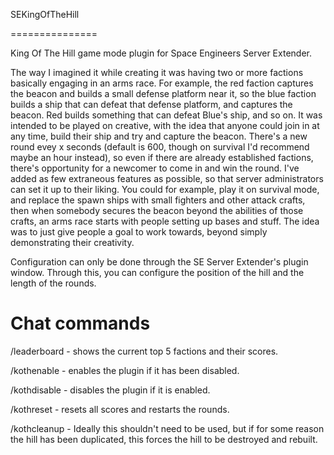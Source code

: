 SEKingOfTheHill

===============



King Of The Hill game mode plugin for Space Engineers Server Extender.

The way I imagined it while creating it was having two or more factions basically engaging in an arms race. For example, the red faction captures the beacon and builds a small defense platform near it, so the blue faction builds a ship that can defeat that defense platform, and captures the beacon. Red builds something that can defeat Blue's ship, and so on.
It was intended to be played on creative, with the idea that anyone could join in at any time, build their ship and try and capture the beacon. There's a new round evey x seconds (default is 600, though on survival I'd recommend maybe an hour instead), so even if there are already established factions, there's opportunity for a newcomer to come in and win the round.
I've added as few extraneous features as possible, so that server administrators can set it up to their liking. You could for example, play it on survival mode, and replace the spawn ships with small fighters and other attack crafts, then when somebody secures the beacon beyond the abilities of those crafts, an arms race starts with people setting up bases and stuff.
The idea was to just give people a goal to work towards, beyond simply demonstrating their creativity.

Configuration can only be done through the SE Server Extender's plugin window. Through this, you can configure the position of the hill and the length of the rounds.

Chat commands
===============
/leaderboard - shows the current top 5 factions and their scores.

/kothenable - enables the plugin if it has been disabled.

/kothdisable - disables the plugin if it is enabled.

/kothreset - resets all scores and restarts the rounds.

/kothcleanup - Ideally this shouldn't need to be used, but if for some reason the hill has been duplicated, this forces the hill to be destroyed and rebuilt.
